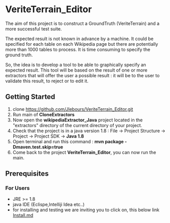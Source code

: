 # VeriteTerrain_Editor

The aim of this project is to construct a GroundTruth (VeriteTerrain) and a more successful test suite.

The expected result is not known in advance by a machine. It could be specified for each table on each Wikipedia page but 
there are potentially more than 1000 tables to process. It is time consuming to specify the ground truth.

So, the idea is to develop a tool to be able to graphically specify an expected result.
This tool will be based on the result of one or more extractors that will offer the user a possible result :
it will be to the user to validate this result, to reject or to edit it.


## Getting Started
1) clone https://github.com/Jlebours/VeriteTerrain_Editor.git
2) Run main of **CloneExtractors**
3) Now open the **wikipediaExtractor_Java** project located in the "extractors" directory of the current directory of your project.
4) Check that the project is in a java version 1.8 : File -> Project Structure -> Project -> Project SDK -> **Java 1.8**
5) Open terminal and run this command : **mvn package -Dmaven.test.skip=true**
6) Come back to the project **VeriteTerrain_Editor**, you can now run the main.
   

## Prerequisites
### For Users
* JRE >= 1.8
* java IDE  (Eclispe,Intelliji Idea etc..)
* for installing and testing we are inviting you to click on, this below link
[Install.md](https://github.com/Jlebours/VeriteTerrain_Editor/blob/master/INSTALL.md)
  
